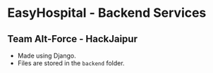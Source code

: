 # EasyHospital - Backend Services

## Team Alt-Force - HackJaipur

- Made using Django.
- Files are stored in the `backend` folder.

